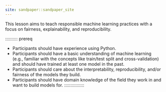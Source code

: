 ```yaml
---
site: sandpaper::sandpaper_site
---
```


This lesson aims to teach responsible machine learning practices with a focus on fairness, explainability, and reproducibility.

:::::::::: prereq
- Participants should have experience using Python. 
- Participants should have a basic understanding of machine learning (e.g., familiar with the concepts like train/test split and cross-validation) and should have trained at least one model in the past.
- Participants should care about the interpretability, reproducibility, and/or fairness of the models they build.
- Participants should have domain knowledge of the field they work in and want to build models for.
::::::::::::::::



[workbench]: https://carpentries.github.io/sandpaper-docs

